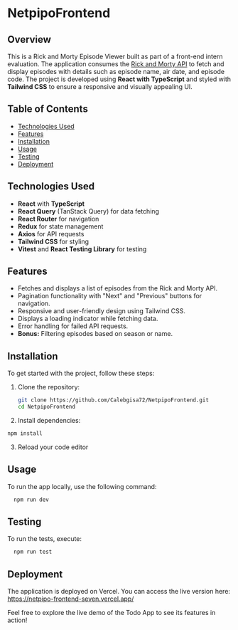 # NetpipoFrontend

## Overview

This is a Rick and Morty Episode Viewer built as part of a front-end intern evaluation. The application consumes the [Rick and Morty API](https://rickandmortyapi.com/) to fetch and display episodes with details such as episode name, air date, and episode code. The project is developed using **React with TypeScript** and styled with **Tailwind CSS** to ensure a responsive and visually appealing UI.

## Table of Contents

- [Technologies Used](#technologies-used)
- [Features](#features)
- [Installation](#installation)
- [Usage](#usage)
- [Testing](#testing)
- [Deployment](#deployment)

## Technologies Used

- **React** with **TypeScript**
- **React Query** (TanStack Query) for data fetching
- **React Router** for navigation
- **Redux** for state management
- **Axios** for API requests
- **Tailwind CSS** for styling
- **Vitest** and **React Testing Library** for testing

## Features

- Fetches and displays a list of episodes from the Rick and Morty API.
- Pagination functionality with "Next" and "Previous" buttons for navigation.
- Responsive and user-friendly design using Tailwind CSS.
- Displays a loading indicator while fetching data.
- Error handling for failed API requests.
- **Bonus:** Filtering episodes based on season or name.

## Installation

To get started with the project, follow these steps:

1. Clone the repository:

   ```bash
   git clone https://github.com/Calebgisa72/NetpipoFrontend.git
   cd NetpipoFrontend
   ```

2. Install dependencies:

```bash
npm install
```

3. Reload your code editor

## Usage

To run the app locally, use the following command:

```bash
  npm run dev
```

## Testing

To run the tests, execute:

```bash
  npm run test
```

## Deployment

The application is deployed on Vercel. You can access the live version here:
https://netpipo-frontend-seven.vercel.app/

Feel free to explore the live demo of the Todo App to see its features in action!
